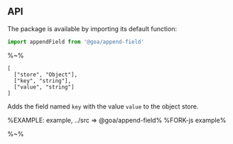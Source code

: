 ## API

The package is available by importing its default function:

```js
import appendField from '@goa/append-field'
```

%~%

```## appendField
[
  ["store", "Object"],
  ["key", "string"],
  ["value", "string"]
]
```

Adds the field named `key` with the value `value` to the object store.

%EXAMPLE: example, ../src => @goa/append-field%
%FORK-js example%

%~%